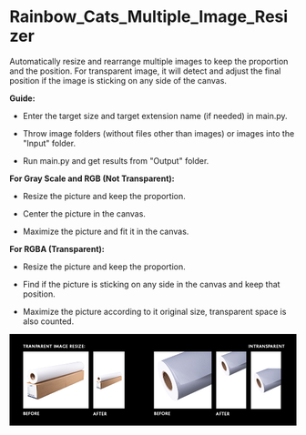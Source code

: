 # Rainbow_Cats_Multiple_Image_Resizer
Automatically resize and rearrange multiple images to keep the proportion and the position. For transparent image, it will detect and adjust the final position if the image is sticking on any side of the canvas.

<b>Guide:</b>

- Enter the target size and target extension name (if needed) in main.py.

- Throw image folders (without files other than images) or images into the "Input" folder.

- Run main.py and get results from "Output" folder.

<b>For Gray Scale and RGB (Not Transparent):</b>

- Resize the picture and keep the proportion.

- Center the picture in the canvas.

- Maximize the picture and fit it in the canvas.

<b>For RGBA (Transparent):</b>

- Resize the picture and keep the proportion.

- Find if the picture is sticking on any side in the canvas and keep that position.

- Maximize the picture according to it original size, transparent space is also counted.

![alt text](https://github.com/UxxHans/Rainbow_Cats_Multiple_Image_Resizer/blob/main/Guide/BeforeAfter.jpg)
